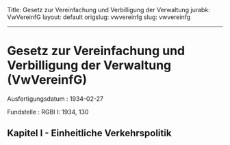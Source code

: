 Title: Gesetz zur Vereinfachung und Verbilligung der Verwaltung
jurabk: VwVereinfG
layout: default
origslug: vwvereinfg
slug: vwvereinfg

---

# Gesetz zur Vereinfachung und Verbilligung der Verwaltung (VwVereinfG)

Ausfertigungsdatum
:   1934-02-27

Fundstelle
:   RGBl I: 1934, 130


## Kapitel I - Einheitliche Verkehrspolitik

